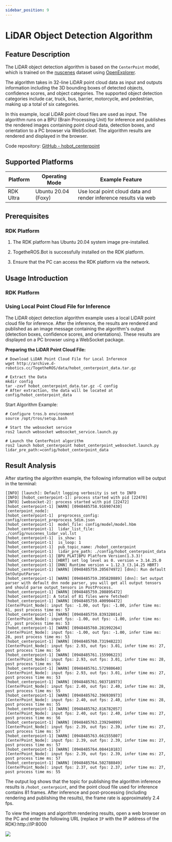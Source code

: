 ```yaml
---
sidebar_position: 9
---
```

# LiDAR Object Detection Algorithm

## Feature Description

The LiDAR object detection algorithm is based on the `CenterPoint` model, which is trained on the [nuscenes](https://www.nuscenes.org/nuscenes) dataset using [OpenExplorer](https://developer.d-robotics.cc/api/v1/fileData/horizon_j5_open_explorer_cn_doc/hat/source/examples/centerpoint.html).

The algorithm takes in 32-line LiDAR point cloud data as input and outputs information including the 3D bounding boxes of detected objects, confidence scores, and object categories. The supported object detection categories include car, truck, bus, barrier, motorcycle, and pedestrian, making up a total of six categories.

In this example, local LiDAR point cloud files are used as input. The algorithm runs on a BPU (Brain Processing Unit) for inference and publishes the rendered images containing point cloud data, detection boxes, and orientation to a PC browser via WebSocket. The algorithm results are rendered and displayed in the browser.

Code repository: [GitHub - hobot_centerpoint](https://github.com/D-Robotics/hobot_centerpoint)

## Supported Platforms

| Platform      | Operating Mode               | Example Feature                                      |
| ------------- | ---------------------------- | ---------------------------------------------------- |
| RDK Ultra     | Ubuntu 20.04 (Foxy)           | Use local point cloud data and render inference results via web |

## Prerequisites

### RDK Platform

1. The RDK platform has Ubuntu 20.04 system image pre-installed.

2. TogetheROS.Bot is successfully installed on the RDK platform.

3. Ensure that the PC can access the RDK platform via the network.

## Usage Introduction

### RDK Platform

### Using Local Point Cloud File for Inference

The LiDAR object detection algorithm example uses a local LiDAR point cloud file for inference. After the inference, the results are rendered and published as an image message containing the algorithm's output (detection boxes, confidence scores, and orientations). These results are displayed on a PC browser using a WebSocket package.

**Preparing the LiDAR Point Cloud File:**


```shell
# Download LiDAR Point Cloud File for Local Inference
wget http://archive.d-robotics.cc/TogetheROS/data/hobot_centerpoint_data.tar.gz

# Extract the Data
mkdir config
tar -zxvf hobot_centerpoint_data.tar.gz -C config
# After extraction, the data will be located at config/hobot_centerpoint_data
```

Start Algorithm Example:


```shell
# Configure tros.b environment
source /opt/tros/setup.bash

# Start the websocket service
ros2 launch websocket websocket_service.launch.py

# Launch the CenterPoint algorithm
ros2 launch hobot_centerpoint hobot_centerpoint_websocket.launch.py lidar_pre_path:=config/hobot_centerpoint_data
```

## Result Analysis

After starting the algorithm example, the following information will be output in the terminal:


```text
[INFO] [launch]: Default logging verbosity is set to INFO
[INFO] [hobot_centerpoint-1]: process started with pid [22470]
[INFO] [websocket-2]: process started with pid [22472]
[hobot_centerpoint-1] [WARN] [0948485758.916907430] [centerpoint_node]:
[hobot_centerpoint-1]  preprocess_config: config/centerpoint_preprocess_5dim.json
[hobot_centerpoint-1]  model_file: config/model/model.hbm
[hobot_centerpoint-1]  lidar_list_file: ./config/nuscenes_lidar_val.lst
[hobot_centerpoint-1]  is_show: 1
[hobot_centerpoint-1]  is_loop: 1
[hobot_centerpoint-1]  pub_topic_name: /hobot_centerpoint
[hobot_centerpoint-1]  lidar_pre_path: ./config/hobot_centerpoint_data
[hobot_centerpoint-1] [BPU_PLAT]BPU Platform Version(1.3.3)!
[hobot_centerpoint-1] [HBRT] set log level as 0. version = 3.14.25.0
[hobot_centerpoint-1] [DNN] Runtime version = 1.12.3_(3.14.25 HBRT)
[hobot_centerpoint-1] [WARN] [0948485759.205674972] [dnn]: Run default SetOutputParser.
[hobot_centerpoint-1] [WARN] [0948485759.205820889] [dnn]: Set output parser with default dnn node parser, you will get all output tensors and should parse output_tensors in PostProcess.
[hobot_centerpoint-1] [WARN] [0948485759.208895472] [hobot_centerpoint]: A total of 81 files were fetched!
[hobot_centerpoint-1] [WARN] [0948485759.400904472] [CenterPoint_Node]: input fps: -1.00, out fps: -1.00, infer time ms: 61, post process time ms: 57
[hobot_centerpoint-1] [WARN] [0948485759.839328014] [CenterPoint_Node]: input fps: -1.00, out fps: -1.00, infer time ms: 27, post process time ms: 53
[hobot_centerpoint-1] [WARN] [0948485760.281992264] [CenterPoint_Node]: input fps: -1.00, out fps: -1.00, infer time ms: 28, post process time ms: 53
[hobot_centerpoint-1] [WARN] [0948485760.731948223] [CenterPoint_Node]: input fps: 2.93, out fps: 3.01, infer time ms: 27, post process time ms: 56
[hobot_centerpoint-1] [WARN] [0948485761.155906223] [CenterPoint_Node]: input fps: 2.93, out fps: 3.01, infer time ms: 28, post process time ms: 56
[hobot_centerpoint-1] [WARN] [0948485761.572980640] [CenterPoint_Node]: input fps: 2.93, out fps: 3.01, infer time ms: 27, post process time ms: 53
[hobot_centerpoint-1] [WARN] [0948485761.983718973] [CenterPoint_Node]: input fps: 2.40, out fps: 2.40, infer time ms: 28, post process time ms: 55
[hobot_centerpoint-1] [WARN] [0948485762.396930973] [CenterPoint_Node]: input fps: 2.40, out fps: 2.40, infer time ms: 28, post process time ms: 55
[hobot_centerpoint-1] [WARN] [0948485762.816782057] [CenterPoint_Node]: input fps: 2.40, out fps: 2.40, infer time ms: 27, post process time ms: 56
[hobot_centerpoint-1] [WARN] [0948485763.239294099] [CenterPoint_Node]: input fps: 2.39, out fps: 2.39, infer time ms: 27, post process time ms: 57
[hobot_centerpoint-1] [WARN] [0948485763.661555807] [CenterPoint_Node]: input fps: 2.39, out fps: 2.39, infer time ms: 27, post process time ms: 57
[hobot_centerpoint-1] [WARN] [0948485764.084410183] [CenterPoint_Node]: input fps: 2.39, out fps: 2.39, infer time ms: 27, post process time ms: 57
[hobot_centerpoint-1] [WARN] [0948485764.502788849] [CenterPoint_Node]: input fps: 2.37, out fps: 2.37, infer time ms: 27, post process time ms: 55
```

The output log shows that the topic for publishing the algorithm inference results is `/hobot_centerpoint`, and the point cloud file used for inference contains 81 frames. After inference and post-processing (including rendering and publishing the results), the frame rate is approximately 2.4 fps.

To view the images and algorithm rendering results, open a web browser on the PC and enter the following URL (replace `IP` with the IP address of the RDK):http://IP:8000


![](https://rdk-doc.oss-cn-beijing.aliyuncs.com/doc/img/05_Robot_development/03_boxs/function/image/box_adv/render_centerpoint_det.jpg)
